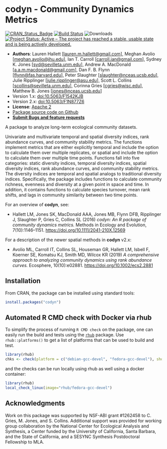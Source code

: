 # codyn - Community Dynamics Metrics

[![CRAN_Status_Badge](https://www.r-pkg.org/badges/version/codyn)](https://cran.r-project.org/package=codyn)
[![Build Status](https://travis-ci.com/NCEAS/codyn.png?branch=master)](https://travis-ci.com/NCEAS/codyn)
![Downloads](https://cranlogs.r-pkg.org/badges/grand-total/codyn)
[![Project Status: Active – The project has reached a stable, usable state and is being actively developed.](https://www.repostatus.org/badges/latest/active.svg)](https://www.repostatus.org/#active)

- **Authors**: Lauren Hallett [lauren.m.hallett@gmail.com], Meghan Avolio [meghan.avolio@jhu.edu], Ian T. Carroll [carroll.ian@gmail.com], Sydney K. Jones [syd@sevilleta.unm.edu], Andrew A. MacDonald [a.a.m.macdonald@gmail.com],  Dan F. B. Flynn [flynn@fas.harvard.edu], Peter Slaughter [slaughter@nceas.ucsb.edu], Julie Ripplinger [julie.ripplinger@asu.edu], Scott L. Collins [scollins@sevilleta.unm.edu], Corinna Gries [cgries@wisc.edu], Matthew B. Jones [jones@nceas.ucsb.edu]
- Version 1.x: [doi:10.5063/F1542KJB](https://doi.org/10.5063/F1542KJB)
- Version 2.x: [doi:10.5063/F1N877Z6](https://doi.org/10.5063/F1N877Z6)
- **License**: [Apache 2](https://opensource.org/licenses/Apache-2.0)
- [Package source code on Github](https://github.com/NCEAS/codyn)
- [**Submit Bugs and feature requests**](https://github.com/NCEAS/codyn/issues)

A package to analyze long-term ecological community datasets.

Univariate and multivariate temporal and spatial diversity indices, 
rank abundance curves, and community stability metrics. The functions 
implement metrics that are either explicitly temporal and include the 
option to  calculate them over multiple replicates, or spatial and include 
the option to calculate them over multiple time points. Functions fall into 
five categories: static diversity indices, temporal diversity indices, 
spatial diversity indices, rank abundance curves, and community stability 
metrics. The diversity indices are temporal and spatial analogs to 
traditional diversity indices. Specifically, the package includes functions 
to calculate community richness, evenness and diversity at a given point in 
space and time. In addition, it contains functions to calculate species 
turnover, mean rank shifts, and lags in community similarity between two 
time points.

For an overview of __codyn__, see:
    
- Hallett LM, Jones SK, MacDonald AAA, Jones MB, Flynn DFB, Ripplinger J, Slaughter P, Gries C, Collins SL (2016) *codyn: An R package of community dynamics metrics.* Methods in Ecology and Evolution, 7(10):1146–1151. https://doi.org/10.1111/2041-210X.12569

For a description of the newer spatial methods in __codyn__ v2.x:

- Avolio ML, Carroll IT, Collins SL, Houseman GR, Hallett LM, Isbell F, Koerner SE, Komatsu KJ, Smith MD, Wilcox KR (2019) *A comprehensive approach to analyzing community dynamics using rank abundance curves.* Ecosphere, 10(10):e02881. https://doi.org/10.1002/ecs2.2881


## Installation
From CRAN, the package can be installed using standard tools:
```R
install.packages("codyn")
```

## Automated R CMD check with Docker via rhub

To simplify the process of running `R CMD check` on the package, one can easily run the build and tests using
the [`rhub`](https://github.com/r-hub/rhub) package. Use `rhub::platforms()` to get a list of platforms that can be used to build and test.

```r
library(rhub)
chks <- check(platform = c("debian-gcc-devel", "fedora-gcc-devel"), show_status = FALSE)
```

and the checks can be run locally using rhub as well using a docker container:

```r
library(rhub)
local_check_linux(image="rhub/fedora-gcc-devel")
```

## Acknowledgments

Work on this package was supported by NSF-ABI grant #1262458 to C. Gries, M. Jones, and S. Collins. Additional support was provided for working group collaboration by the National Center for Ecological Analysis and Synthesis, a Center funded by the University of California, Santa Barbara, and the State of California, and a SESYNC Synthesis Postdoctoral Fellowship to MLA.

